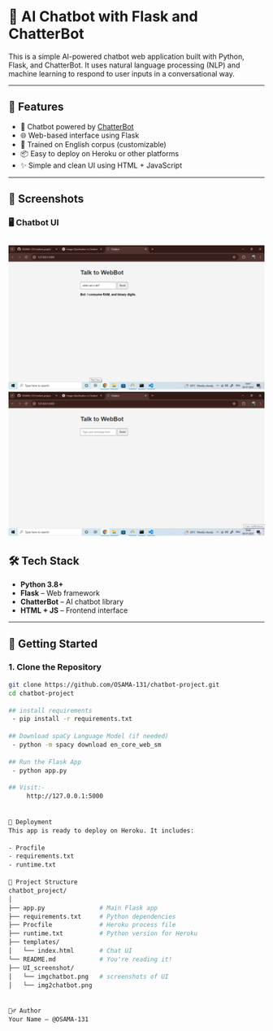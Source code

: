 # 💬 AI Chatbot with Flask and ChatterBot

This is a simple AI-powered chatbot web application built with Python, Flask, and ChatterBot. It uses natural language processing (NLP) and machine learning to respond to user inputs in a conversational way.

---

## 🚀 Features

- 🤖 Chatbot powered by [ChatterBot](https://github.com/gunthercox/ChatterBot)
- 🌐 Web-based interface using Flask
- 🧠 Trained on English corpus (customizable)
- 📦 Easy to deploy on Heroku or other platforms
- ✨ Simple and clean UI using HTML + JavaScript

---

## 📸 Screenshots
  ### 🖥️ Chatbot UI
![Chatbot running in browser](UI_screenshot/imgchatbot.png)
![Chatbot running in browser](UI_screenshot/img2chatbot.png)
---

## 🛠️ Tech Stack

- **Python 3.8+**
- **Flask** – Web framework
- **ChatterBot** – AI chatbot library
- **HTML + JS** – Frontend interface

---

## 🧪 Getting Started

### 1. Clone the Repository
```bash
git clone https://github.com/OSAMA-131/chatbot-project.git
cd chatbot-project

## install requirements
 - pip install -r requirements.txt

## Download spaCy Language Model (if needed)
 - python -m spacy download en_core_web_sm

## Run the Flask App
 - python app.py

## Visit:-
     http://127.0.0.1:5000


🚀 Deployment
This app is ready to deploy on Heroku. It includes:

- Procfile
- requirements.txt
- runtime.txt

📂 Project Structure
chatbot_project/
│
├── app.py               # Main Flask app
├── requirements.txt     # Python dependencies
├── Procfile             # Heroku process file
├── runtime.txt          # Python version for Heroku
├── templates/
│   └── index.html       # Chat UI
└── README.md            # You're reading it!
├── UI_screenshot/
│   └── imgchatbot.png   # screenshots of UI
│   └── img2chatbot.png    


🙋‍♂️ Author
Your Name – @OSAMA-131


